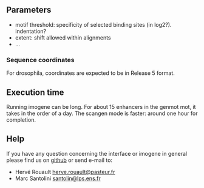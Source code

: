 Parameters
----------

* motif threshold: specificity of selected binding sites (in log2?).
	indentation?
* extent: shift allowed within alignments
* ...

### Sequence coordinates

For drosophila, coordinates are expected to be in Release 5 format.

Execution time
--------------

Running imogene can be long. For about 15 enhancers in the genmot mot, it takes in the order of a day. The scangen mode is faster: around one hour for completion.


Help
----

If you have any question concerning the interface or imogene in general please find us on [github](https://github.com/hrouault/Imogene) or send e-mail to:

* Hervé Rouault <herve.rouault@pasteur.fr>
* Marc Santolini <santolin@lps.ens.fr>
